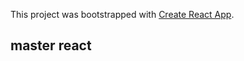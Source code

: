 This project was bootstrapped with [Create React App](https://github.com/facebook/create-react-app).

## master react